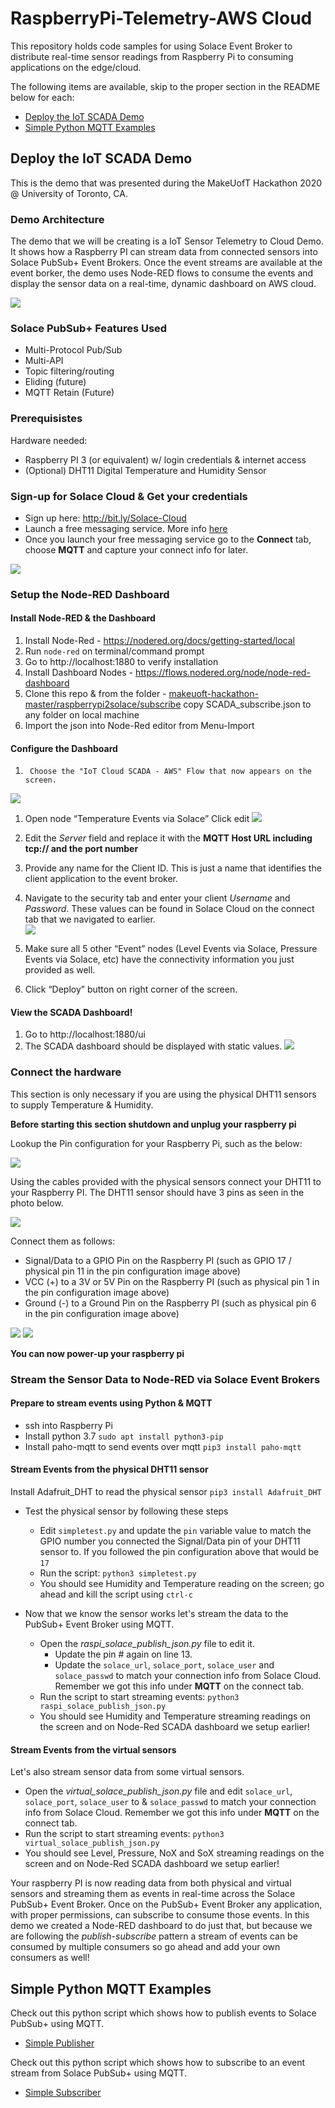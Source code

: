 # RaspberryPi-Telemetry-AWS Cloud

This repository holds code samples for using Solace Event Broker to distribute real-time sensor readings from Raspberry Pi to consuming applications on the edge/cloud. 

The following items are available, skip to the proper section in the README below for each: 
- [Deploy the IoT SCADA Demo](#deploy-the-iot-scada-demo)
- [Simple Python MQTT Examples](#simple-python-mqtt-examples)


## Deploy the IoT SCADA Demo
This is the demo that was presented during the MakeUofT Hackathon 2020 @ University of Toronto, CA.

### Demo Architecture
The demo that we will be creating is a IoT Sensor Telemetry to Cloud Demo. It shows how a Raspberry PI can stream data from connected sensors into Solace PubSub+ Event Brokers. Once the event streams are available at the event borker, the demo uses Node-RED flows to consume the events and display the sensor data on a real-time, dynamic dashboard on AWS cloud.

![](images/scada-architecture.png)

### Solace PubSub+ Features Used
- Multi-Protocol Pub/Sub
- Multi-API
- Topic filtering/routing
- Eliding (future)
- MQTT Retain (Future)

### Prerequisistes
Hardware needed: 
- Raspberry PI 3 (or equivalent) w/ login credentials & internet access
- (Optional) DHT11 Digital Temperature and Humidity Sensor

### Sign-up for Solace Cloud & Get your credentials
- Sign up here: http://bit.ly/Solace-Cloud
- Launch a free messaging service. More info [here](https://solace.com/cloud-learning/group_getting_started/ggs_signup.html)
- Once you launch your free messaging service go to the **Connect** tab, choose **MQTT** and capture your connect info for later. 

![](images/mqtt-connectinfo.png)

### Setup the Node-RED Dashboard
#### Install Node-RED & the Dashboard
1.	Install Node-Red - https://nodered.org/docs/getting-started/local
1.	Run `node-red` on terminal/command prompt
1.	Go to http://localhost:1880 to verify installation
1.	Install Dashboard Nodes - https://flows.nodered.org/node/node-red-dashboard
1.	Clone this repo & from the folder - [makeuoft-hackathon-master/raspberrypi2solace/subscribe](https://github.com/SolaceLabs/makeuoft-hackathon/tree/master/raspberrypi2solace/subscribe) copy SCADA_subscribe.json to any folder on local machine
1.	Import the json into Node-Red editor from Menu-Import

#### Configure the Dashboard
1.      Choose the "IoT Cloud SCADA - AWS" Flow that now appears on the screen. 

![](images/nodered-flow.png)

1.	Open node “Temperature Events via Solace” Click edit
![](images/nodered-edit-node.png)
 
1.	Edit the *Server* field and replace it with the **MQTT Host URL including tcp:// and the port number**
1.	Provide any name for the Client ID. This is just a name that identifies the client application to the event broker. 
1.	Navigate to the security tab and enter your client *Username* and *Password*. These values can be found in Solace Cloud on the connect tab that we navigated to earlier.  
![](images/nodered-edit-security.png)
1.	Make sure all 5 other “Event” nodes (Level Events via Solace, Pressure Events via Solace, etc) have the connectivity information you just provided as well. 
1.	Click “Deploy” button on right corner of the screen.


#### View the SCADA Dashboard!
1.	Go to http://localhost:1880/ui
1.	The SCADA dashboard should be displayed with static values.
![](images/nodered-dash.png)



### Connect the hardware 
This section is only necessary if you are using the physical DHT11 sensors to supply Temperature & Humidity. 

**Before starting this section shutdown and unplug your raspberry pi**

Lookup the Pin configuration for your Raspberry Pi, such as the below:

![](images/rasppi-pins.png)

Using the cables provided with the physical sensors connect your DHT11 to your Raspberry PI. The DHT11 sensor should have 3 pins as seen in the photo below.

![](images/dht11-pins.png)

Connect them as follows: 
- Signal/Data to a GPIO Pin on the Raspberry PI (such as GPIO 17 / physical pin 11 in the pin configuration image above) 
- VCC (+) to a 3V or 5V Pin on the Raspberry PI (such as physical pin 1 in the pin configuration image above) 
- Ground (-) to a Ground Pin on the Raspberry PI (such as physical pin 6 in the pin configuration image above)

![](images/rasppi-connected.png)
![](images/dht11-connected.png)

**You can now power-up your raspberry pi**

### Stream the Sensor Data to Node-RED via Solace Event Brokers

#### Prepare to stream events using Python & MQTT
- ssh into Raspberry Pi 
- Install python 3.7 `sudo apt install python3-pip`
- Install paho-mqtt to send events over mqtt `pip3 install paho-mqtt`

#### Stream Events from the physical DHT11 sensor
Install Adafruit_DHT to read the physical sensor `pip3 install Adafruit_DHT`
- Test the physical sensor by following these steps
  - Edit `simpletest.py` and update the `pin` variable value to match the GPIO number you connected the Signal/Data pin of your DHT11 sensor to. If you followed the pin configuration above that would be `17`
  - Run the script: `python3 simpletest.py`
  - You should see Humidity and Temperature reading on the screen; go ahead and kill the script using `ctrl-c`

- Now that we know the sensor works let's stream the data to the PubSub+ Event Broker using MQTT. 
  - Open the *raspi_solace_publish_json.py* file to edit it.
    - Update the pin # again on line 13. 
    - Update the `solace_url`, `solace_port`, `solace_user` and `solace_passwd` to match your connection info from Solace Cloud. Remember we got this info under **MQTT** on the connect tab. 
  - Run the script to start streaming events: `python3 raspi_solace_publish_json.py`
  - You should see Humidity and Temperature streaming readings on the screen and on Node-Red SCADA dashboard we setup earlier!
	
#### Stream Events from the virtual sensors 
Let's also stream sensor data from some virtual sensors.
- Open the *virtual_solace_publish_json.py* file and edit `solace_url`, `solace_port`, `solace_user` to & `solace_passwd` to match your connection info from Solace Cloud. Remember we got this info under **MQTT** on the connect tab. 
- Run the script to start streaming events: `python3 virtual_solace_publish_json.py`
- You should see Level, Pressure, NoX and SoX streaming readings on the screen and on Node-Red SCADA dashboard we setup earlier!
  
 Your raspberry PI is now reading data from both physical and virtual sensors and streaming them as events in real-time across the Solace PubSub+ Event Broker. Once on the PubSub+ Event Broker any application, with proper permissions, can subscribe to consume those events. In this demo we created a Node-RED dashboard to do just that, but because we are following the *publish-subscribe* pattern a stream of events can be consumed by multiple consumers so go ahead and add your own consumers as well! 

## Simple Python MQTT Examples
Check out this python script which shows how to publish events to Solace PubSub+ using MQTT.
- [Simple Publisher](publish/virtual_solace_publish_json.py)


Check out this python script which shows how to subscribe to an event stream from Solace PubSub+ using MQTT. 
- [Simple Subscriber](subscribe/simplesubscriber.py)
